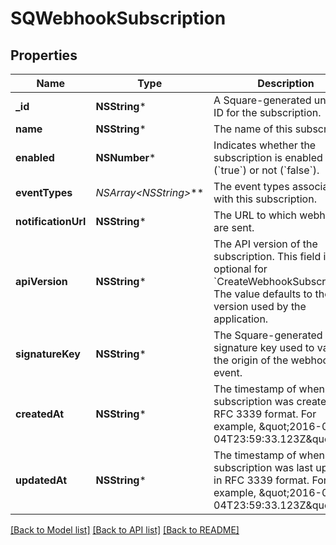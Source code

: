 # SQWebhookSubscription

## Properties
Name | Type | Description | Notes
------------ | ------------- | ------------- | -------------
**_id** | **NSString*** | A Square-generated unique ID for the subscription. | [optional] 
**name** | **NSString*** | The name of this subscription. | [optional] 
**enabled** | **NSNumber*** | Indicates whether the subscription is enabled (&#x60;true&#x60;) or not (&#x60;false&#x60;). | [optional] 
**eventTypes** | **NSArray&lt;NSString*&gt;*** | The event types associated with this subscription. | [optional] 
**notificationUrl** | **NSString*** | The URL to which webhooks are sent. | [optional] 
**apiVersion** | **NSString*** | The API version of the subscription. This field is optional for &#x60;CreateWebhookSubscription&#x60;.  The value defaults to the API version used by the application. | [optional] 
**signatureKey** | **NSString*** | The Square-generated signature key used to validate the origin of the webhook event. | [optional] 
**createdAt** | **NSString*** | The timestamp of when the subscription was created, in RFC 3339 format. For example, \&quot;2016-09-04T23:59:33.123Z\&quot;. | [optional] 
**updatedAt** | **NSString*** | The timestamp of when the subscription was last updated, in RFC 3339 format. For example, \&quot;2016-09-04T23:59:33.123Z\&quot;. | [optional] 

[[Back to Model list]](../README.md#documentation-for-models) [[Back to API list]](../README.md#documentation-for-api-endpoints) [[Back to README]](../README.md)


